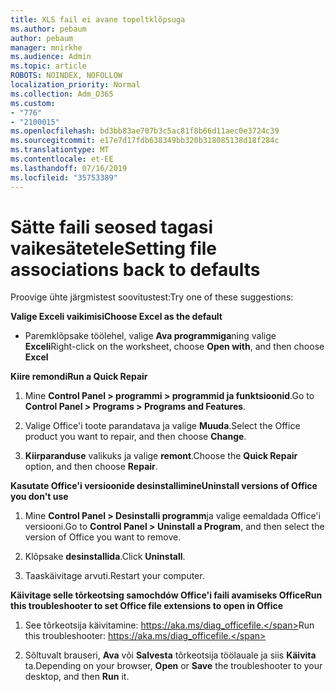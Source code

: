 ```yaml
---
title: XLS fail ei avane topeltklõpsuga
ms.author: pebaum
author: pebaum
manager: mnirkhe
ms.audience: Admin
ms.topic: article
ROBOTS: NOINDEX, NOFOLLOW
localization_priority: Normal
ms.collection: Adm_O365
ms.custom:
- "776"
- "2100015"
ms.openlocfilehash: bd3bb83ae707b3c5ac81f8b66d11aec0e3724c39
ms.sourcegitcommit: e17e7d17fdb638349bb320b318085138d18f284c
ms.translationtype: MT
ms.contentlocale: et-EE
ms.lasthandoff: 07/16/2019
ms.locfileid: "35753389"
---
```

# <a name="setting-file-associations-back-to-defaults"></a><span data-ttu-id="9e542-102">Sätte faili seosed tagasi vaikesätetele</span><span class="sxs-lookup"><span data-stu-id="9e542-102">Setting file associations back to defaults</span></span>

<span data-ttu-id="9e542-103">Proovige ühte järgmistest soovitustest:</span><span class="sxs-lookup"><span data-stu-id="9e542-103">Try one of these suggestions:</span></span>

<span data-ttu-id="9e542-104">**Valige Exceli vaikimisi**</span><span class="sxs-lookup"><span data-stu-id="9e542-104">**Choose Excel as the default**</span></span>

* <span data-ttu-id="9e542-105">Paremklõpsake töölehel, valige **Ava programmiga**ning valige **Exceli**</span><span class="sxs-lookup"><span data-stu-id="9e542-105">Right-click on the worksheet, choose **Open with**, and then choose **Excel**</span></span>

<span data-ttu-id="9e542-106">**Kiire remondi**</span><span class="sxs-lookup"><span data-stu-id="9e542-106">**Run a Quick Repair**</span></span>

1. <span data-ttu-id="9e542-107">Mine **Control Panel > programmi > programmid ja funktsioonid**.</span><span class="sxs-lookup"><span data-stu-id="9e542-107">Go to **Control Panel > Programs > Programs and Features**.</span></span>

2. <span data-ttu-id="9e542-108">Valige Office'i toote parandatava ja valige **Muuda**.</span><span class="sxs-lookup"><span data-stu-id="9e542-108">Select the Office product you want to repair, and then choose **Change**.</span></span>

3. <span data-ttu-id="9e542-109">**Kiirparanduse** valikuks ja valige **remont**.</span><span class="sxs-lookup"><span data-stu-id="9e542-109">Choose the **Quick Repair** option, and then choose **Repair**.</span></span>

<span data-ttu-id="9e542-110">**Kasutate Office'i versioonide desinstallimine**</span><span class="sxs-lookup"><span data-stu-id="9e542-110">**Uninstall versions of Office you don't use**</span></span>

1. <span data-ttu-id="9e542-111">Mine **Control Panel > Desinstalli programm**ja valige eemaldada Office'i versiooni.</span><span class="sxs-lookup"><span data-stu-id="9e542-111">Go to **Control Panel > Uninstall a Program**, and then select the version of Office you want to remove.</span></span>

2. <span data-ttu-id="9e542-112">Klõpsake **desinstallida**.</span><span class="sxs-lookup"><span data-stu-id="9e542-112">Click **Uninstall**.</span></span>

3. <span data-ttu-id="9e542-113">Taaskäivitage arvuti.</span><span class="sxs-lookup"><span data-stu-id="9e542-113">Restart your computer.</span></span>

<span data-ttu-id="9e542-114">**Käivitage selle tõrkeotsing samochdów Office'i faili avamiseks Office**</span><span class="sxs-lookup"><span data-stu-id="9e542-114">**Run this troubleshooter to set Office file extensions to open in Office**</span></span>

1. <span data-ttu-id="9e542-115">See tõrkeotsija käivitamine: https://aka.ms/diag_officefile.</span><span class="sxs-lookup"><span data-stu-id="9e542-115">Run this troubleshooter: https://aka.ms/diag_officefile.</span></span>

2. <span data-ttu-id="9e542-116">Sõltuvalt brauseri, **Ava** või **Salvesta** tõrkeotsija töölauale ja siis **Käivita** ta.</span><span class="sxs-lookup"><span data-stu-id="9e542-116">Depending on your browser, **Open** or **Save** the troubleshooter to your desktop, and then **Run** it.</span></span>
